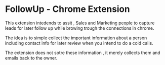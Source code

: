 # FollowUp  - Chrome Extension

This extension intedends to assit , Sales and Marketing people to capture leads for later follow up while browing trough the connections in chrome.

The idea is to simple collect the important information about a person including contact info for later review when you intend to do a cold calls.

The extension does not sotre these information , it merely collects them and emails back to the owner.

